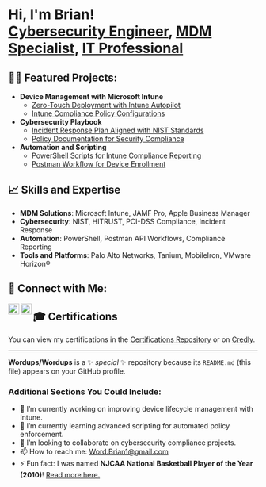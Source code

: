 <h1>Hi, I'm Brian! <br/><a href="https://github.com/Wordups/Wordups">Cybersecurity Engineer</a>, <a href="https://www.linkedin.com/in/yourlinkedinprofile">MDM Specialist</a>, <a href="https://yourportfolio.com">IT Professional</a></h1>

<h2>👨‍💻 Featured Projects:</h2>

- <b>Device Management with Microsoft Intune</b>
  - [Zero-Touch Deployment with Intune Autopilot](https://github.com/Wordups/Intune-ZeroTouch)
  - [Intune Compliance Policy Configurations](https://github.com/Wordups/Intune-Compliance)
- <b>Cybersecurity Playbook</b>
  - [Incident Response Plan Aligned with NIST Standards](https://github.com/Wordups/Incident-Response)
  - [Policy Documentation for Security Compliance](https://github.com/Wordups/Security-Policies)
- <b>Automation and Scripting</b>
  - [PowerShell Scripts for Intune Compliance Reporting](https://github.com/Wordups/Intune-Scripts)
  - [Postman Workflow for Device Enrollment](https://github.com/Wordups/Postman-Device-Enrollment)

<h2>📈 Skills and Expertise</h2>

- **MDM Solutions**: Microsoft Intune, JAMF Pro, Apple Business Manager
- **Cybersecurity**: NIST, HITRUST, PCI-DSS Compliance, Incident Response
- **Automation**: PowerShell, Postman API Workflows, Compliance Reporting
- **Tools and Platforms**: Palo Alto Networks, Tanium, MobileIron, VMware Horizon®

<h2>🤝 Connect with Me:</h2>

[<img align="left" alt="Brian | LinkedIn" width="22px" src="https://cdn.jsdelivr.net/npm/simple-icons@v3/icons/linkedin.svg" />][linkedin]
[<img align="left" alt="Brian | GitHub" width="22px" src="https://cdn.jsdelivr.net/npm/simple-icons@v3/icons/github.svg" />][github]

[linkedin]: https://linkedin.com/in/yourlinkedinprofile
[github]: https://github.com/Wordups/Wordups
## 🎓 Certifications

You can view my certifications in the [Certifications Repository](https://github.com/Wordups/Certifications) or on [Credly](https://www.credly.com/users/brian-word.df252e4d).

---

**Wordups/Wordups** is a ✨ _special_ ✨ repository because its `README.md` (this file) appears on your GitHub profile.

### Additional Sections You Could Include:
- 🔭 I’m currently working on improving device lifecycle management with Intune.
- 🌱 I’m currently learning advanced scripting for automated policy enforcement.
- 👯 I’m looking to collaborate on cybersecurity compliance projects.
- 📫 How to reach me: [Word.Brian1@gmail.com](mailto:Word.Brian1@gmail.com)
- ⚡ Fun fact: I was named **NJCAA National Basketball Player of the Year (2010)**! [Read more here.](https://www.njcaa.org/sports/mbkb/2009-10/releases/2010-04-12_11171.html)
